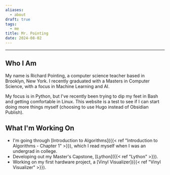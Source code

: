 ```yaml
---
aliases:
  - about
draft: true
tags:
  - me
title: Mr. Pointing
date: 2024-08-02
---
```



-------------------------------------------------------------------------------

## **Who I Am**

My name is Richard Pointing, a computer science teacher based in Brooklyn, New York. I recently graduated with a Masters in Computer Science, with a focus in Machine Learning and AI.

My focus is in Python, but I've recently been trying to dip my feet in Bash and getting comfortable in Linux. This website is a test to see if I can start doing more things myself (choosing to use Hugo instead of Obsidian Publish).

## **What I'm Working On**

- I'm going through [Introduction to Algorithms]({{< ref "Introduction to Algorithms - Chapter 1" >}}), which I read myself when I was an undergrad in college.
- Developing out my Master's Capstone, [Lython]({{< ref "Lython" >}}).
- Working on my first hardware project, a [Vinyl Visualizer]({{< ref "Vinyl Visualizer" >}}).


